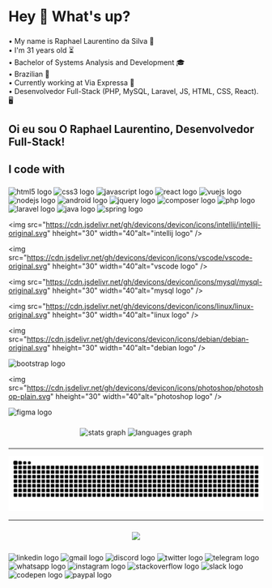 <h1 align="left">Hey 👋 What's up?</h1>

###

• My name is Raphael Laurentino da Silva 👋
<br/>
• I'm 31 years old ⏳
<br/>
• Bachelor of Systems Analysis and Development 🎓
<br/>
• Brazilian 📍
<br/>
• Currently working at Via Expressa 🔨
<br/>
• Desenvolvedor Full-Stack (PHP, MySQL, Laravel, JS, HTML, CSS, React). 🖥️
<br/>

## Oi eu sou O Raphael Laurentino, Desenvolvedor Full-Stack!

###

<h2 align="left">I code with</h2>

###

<div align="left">
  <img src="https://cdn.jsdelivr.net/gh/devicons/devicon/icons/html5/html5-original.svg" height="30" width="40" alt="html5 logo"  />

  <img src="https://cdn.jsdelivr.net/gh/devicons/devicon/icons/css3/css3-original.svg" height="30" width="40" alt="css3 logo"  />

  <img src="https://cdn.jsdelivr.net/gh/devicons/devicon/icons/javascript/javascript-original.svg" height="30" width="40" alt="javascript logo"  />

  <img src="https://cdn.jsdelivr.net/gh/devicons/devicon/icons/react/react-original.svg" height="30" width="40" alt="react logo"  />

  <img src="https://cdn.jsdelivr.net/gh/devicons/devicon/icons/vuejs/vuejs-original.svg" height="30" width="40" alt="vuejs logo"  />

  <img src="https://cdn.jsdelivr.net/gh/devicons/devicon/icons/nodejs/nodejs-original.svg" height="30" width="40" alt="nodejs logo"  />

  <img src="https://cdn.jsdelivr.net/gh/devicons/devicon/icons/android/android-original.svg" height="30" width="40" alt="android logo"  />

  <img src="https://cdn.jsdelivr.net/gh/devicons/devicon/icons/jquery/jquery-original.svg" height="30" width="40" alt="jquery logo"  />

  <img src="https://cdn.jsdelivr.net/gh/devicons/devicon/icons/composer/composer-original.svg" height="30" width="40" alt="composer logo"  />

  <img src="https://cdn.jsdelivr.net/gh/devicons/devicon/icons/php/php-original.svg" height="30" width="40" alt="php logo"  />

  <img src="https://cdn.jsdelivr.net/gh/devicons/devicon/icons/laravel/laravel-plain.svg" height="30" width="40" alt="laravel logo"  />

  <img src="https://cdn.jsdelivr.net/gh/devicons/devicon/icons/java/java-original.svg" height="30" width="40" alt="java logo"  />

  <img src="https://cdn.jsdelivr.net/gh/devicons/devicon/icons/spring/spring-original.svg" height="30" width="40" alt="spring logo"  />

  <img src="https://cdn.jsdelivr.net/gh/devicons/devicon/icons/intellij/intellij-original.svg" hheight="30" width="40"alt="intellij logo"  />

  <img src="https://cdn.jsdelivr.net/gh/devicons/devicon/icons/vscode/vscode-original.svg" hheight="30" width="40"alt="vscode logo"  />

  <img src="https://cdn.jsdelivr.net/gh/devicons/devicon/icons/mysql/mysql-original.svg" hheight="30" width="40"alt="mysql logo"  />

  <img src="https://cdn.jsdelivr.net/gh/devicons/devicon/icons/linux/linux-original.svg" hheight="30" width="40"alt="linux logo"  />

  <img src="https://cdn.jsdelivr.net/gh/devicons/devicon/icons/debian/debian-original.svg" hheight="30" width="40"alt="debian logo"  />

  <img src="https://cdn.jsdelivr.net/gh/devicons/devicon/icons/bootstrap/bootstrap-original.svg" height="30" width="40" alt="bootstrap logo"  />

  <img src="https://cdn.jsdelivr.net/gh/devicons/devicon/icons/photoshop/photoshop-plain.svg" hheight="30" width="40"alt="photoshop logo"  />

  <img src="https://cdn.jsdelivr.net/gh/devicons/devicon/icons/figma/figma-original.svg" height="30" width="40" alt="figma logo"  />
</div>

###

<div align="center">
  <img src="https://github-readme-stats.vercel.app/api?username=RaphaelTW&hide_title=false&hide_rank=false&show_icons=true&include_all_commits=true&count_private=true&disable_animations=false&theme=dracula&locale=en&hide_border=false&order=1" height="150" alt="stats graph"  />
  <img src="https://github-readme-stats.vercel.app/api/top-langs?username=RaphaelTW&locale=en&hide_title=false&layout=compact&card_width=320&langs_count=5&theme=dracula&hide_border=false&order=2" height="150" alt="languages graph"  />
</div>

###

<hr/>

![Snake animation](https://github.com/RaphaelTW/RaphaelTW/blob/output/github-contribution-grid-snake.svg)

<hr/>

###

<div align="center">
  <img height="200" src="https://i.imgflip.com/65efzo.gif"  />
</div>

###


###

<div align="left">
  <img src="https://raw.githubusercontent.com/maurodesouza/profile-readme-generator/master/src/assets/icons/social/linkedin/default.svg" width="52" height="40" alt="linkedin logo"  />
  <img src="https://raw.githubusercontent.com/maurodesouza/profile-readme-generator/master/src/assets/icons/social/gmail/default.svg" width="52" height="40" alt="gmail logo"  />
  <img src="https://raw.githubusercontent.com/maurodesouza/profile-readme-generator/master/src/assets/icons/social/discord/default.svg" width="52" height="40" alt="discord logo"  />
  <img src="https://raw.githubusercontent.com/maurodesouza/profile-readme-generator/master/src/assets/icons/social/twitter/default.svg" width="52" height="40" alt="twitter logo"  />
  <img src="https://raw.githubusercontent.com/maurodesouza/profile-readme-generator/master/src/assets/icons/social/telegram/default.svg" width="52" height="40" alt="telegram logo"  />
  <img src="https://raw.githubusercontent.com/maurodesouza/profile-readme-generator/master/src/assets/icons/social/whatsapp/default.svg" width="52" height="40" alt="whatsapp logo"  />
  <img src="https://raw.githubusercontent.com/maurodesouza/profile-readme-generator/master/src/assets/icons/social/instagram/default.svg" width="52" height="40" alt="instagram logo"  />
  <img src="https://raw.githubusercontent.com/maurodesouza/profile-readme-generator/master/src/assets/icons/social/stackoverflow/default.svg" width="52" height="40" alt="stackoverflow logo"  />
  <img src="https://raw.githubusercontent.com/maurodesouza/profile-readme-generator/master/src/assets/icons/social/slack/default.svg" width="52" height="40" alt="slack logo"  />
  <img src="https://raw.githubusercontent.com/maurodesouza/profile-readme-generator/master/src/assets/icons/social/codepen/default.svg" width="52" height="40" alt="codepen logo"  />
  <img src="https://raw.githubusercontent.com/maurodesouza/profile-readme-generator/master/src/assets/icons/social/paypal/default.svg" width="52" height="40" alt="paypal logo"  />
</div>

###
